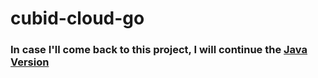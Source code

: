 # cubid-cloud-go

### In case I'll come back to this project, I will continue the [Java Version](https://github.com/JasperStritzke/cubid-cloud)
